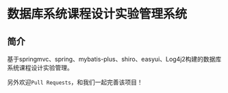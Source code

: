 # 数据库系统课程设计实验管理系统

## 简介
基于springmvc、spring、mybatis-plus、shiro、easyui、Log4j2构建的数据库系统课程设计实验管理。


另外欢迎`Pull Requests`，和我们一起完善该项目！

